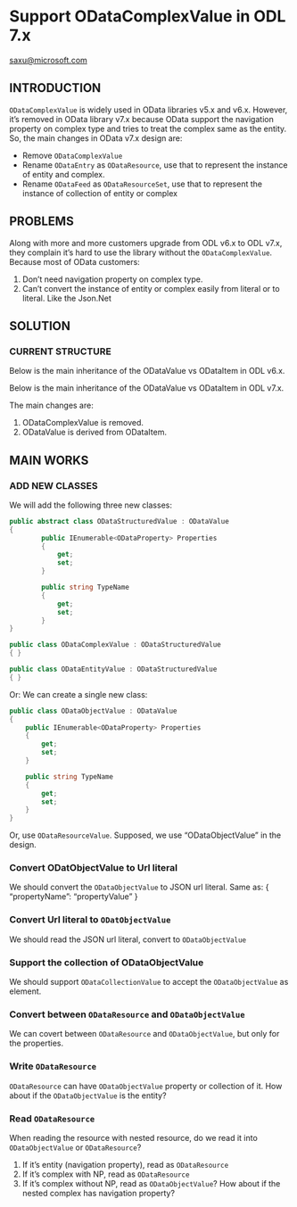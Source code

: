 # Support ODataComplexValue in ODL 7.x
saxu@microsoft.com

##	INTRODUCTION
`ODataComplexValue` is widely used in OData libraries v5.x and v6.x. However, it’s removed in OData library v7.x because OData support the navigation property on complex type and tries to treat the complex same as the entity. 
So, the main changes in OData v7.x design are:

- Remove `ODataComplexValue`
- Rename `ODataEntry` as `ODataResource`, use that to represent the instance of entity and complex.
- Rename `ODataFeed` as `ODataResourceSet`, use that to represent the instance of collection of entity or complex

##	PROBLEMS
Along with more and more customers upgrade from ODL v6.x to ODL v7.x, they complain it’s hard to use the library without the `ODataComplexValue`. Because most of OData customers:
1.	Don’t need navigation property on complex type.
2.	Can’t convert the instance of entity or complex easily from literal or to literal. Like the Json.Net

##	SOLUTION
###	CURRENT STRUCTURE

Below is the main inheritance of the ODataValue vs ODataItem in ODL v6.x.


Below is the main inheritance of the ODataValue vs ODataItem in ODL v7.x.

The main changes are:
1.	ODataComplexValue is removed.
2.	ODataValue is derived from ODataItem.

##	MAIN WORKS
###	ADD NEW CLASSES

We will add the following three new classes:
```C#
public abstract class ODataStructuredValue : ODataValue
{
        public IEnumerable<ODataProperty> Properties
        {
            get;
            set;
        }

        public string TypeName
        {
            get;
            set;
        }
}

public class ODataComplexValue : ODataStructuredValue
{ }

public class ODataEntityValue : ODataStructuredValue
{ }
```
Or:
We can create a single new class:
```C#
public class ODataObjectValue : ODataValue
{
    public IEnumerable<ODataProperty> Properties
    {
        get;
        set;
    }

    public string TypeName
    {
        get;
        set;
    }
}
```
Or, use `ODataResourceValue`. Supposed, we use “ODataObjectValue” in the design.


###	Convert ODatObjectValue to Url literal 
We should convert the `ODataObjectValue` to JSON url literal. Same as:
{
   “propertyName”: “propertyValue”
}

###	Convert Url literal to `ODatObjectValue`
We should read the JSON url literal, convert to `ODataObjectValue`

###	Support the collection of ODataObjectValue
We should support `ODataCollectionValue` to accept the `ODataObjectValue` as element.

###	Convert between `ODataResource` and `ODataObjectValue`

We can covert between `ODataResource` and `ODataObjectValue`, but only for the properties.

###	Write `ODataResource`

`ODataResource` can have `ODataObjectValue` property or collection of it.
How about if the `ODataObjectValue` is the entity?

###	Read `ODataResource`

When reading the resource with nested resource, do we read it into `ODataObjectValue` or `ODataResource`?
1.	If it’s entity (navigation property), read as `ODataResource`
2.	If it’s complex with NP, read as `ODataResource`
3.	If it’s complex without NP, read as `ODataObjectValue`? How about if the nested complex has navigation property?
